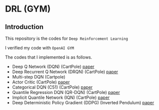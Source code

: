 # DRL (GYM)

## Introduction
This repository is the codes for `Deep Reinforcement Learning`

I verified my code with `OpenAI GYM`

The codes that I implemented is as follows.

- Deep Q Network (DQN) (CartPole) [paper](https://web.stanford.edu/class/psych209/Readings/MnihEtAlHassibis15NatureControlDeepRL.pdf)
- Deep Recurrent Q Network (DRQN) (CartPole) [paper](https://arxiv.org/abs/1507.06527)
- Multi-step DQN (Cartpole) 
- Actor Critic (CartPole) [paper](https://papers.nips.cc/paper/1786-actor-critic-algorithms.pdf)
- Categorical DQN (C51) (CartPole) [paper](https://arxiv.org/abs/1707.06887)
- Quantile Regression DQN (QR-DQN) (CartPole) [paper](https://arxiv.org/abs/1710.10044)
- Implicit Quantile Network (IQN) (CartPole) [paper](https://arxiv.org/abs/1806.06923)
- Deep Deterministic Policy Gradient (DDPG) (Inverted Pendulum) [paper](https://arxiv.org/abs/1509.02971) 